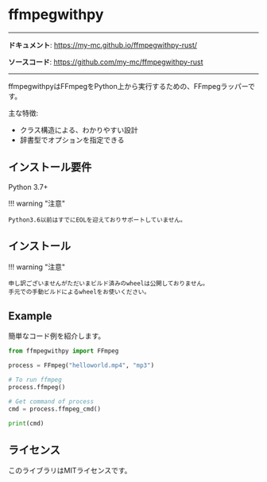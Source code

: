 # ffmpegwithpy

---

**ドキュメント**: <a href="https://my-mc.github.io/ffmpegwithpy-rust/" target="_blank">https://my-mc.github.io/ffmpegwithpy-rust/</a>

**ソースコード**: <a href="https://github.com/my-mc/ffmpegwithpy-rust" target="_blank">https://github.com/my-mc/ffmpegwithpy-rust</a>

---

ffmpegwithpyはFFmpegをPython上から実行するための、FFmpegラッパーです。

主な特徴:

* クラス構造による、わかりやすい設計
* 辞書型でオプションを指定できる

## インストール要件

Python 3.7+

!!! warning "注意"

    Python3.6以前はすでにEOLを迎えておりサポートしていません。

## インストール

!!! warning "注意"

    申し訳ございませんがただいまビルド済みのwheelは公開しておりません。
    手元での手動ビルドによるwheelをお使いください。

## Example

簡単なコード例を紹介します。

```python
from ffmpegwithpy import FFmpeg

process = FFmpeg("helloworld.mp4", "mp3")

# To run ffmpeg
process.ffmpeg()

# Get command of process
cmd = process.ffmpeg_cmd()

print(cmd)
```

## ライセンス

このライブラリはMITライセンスです。
